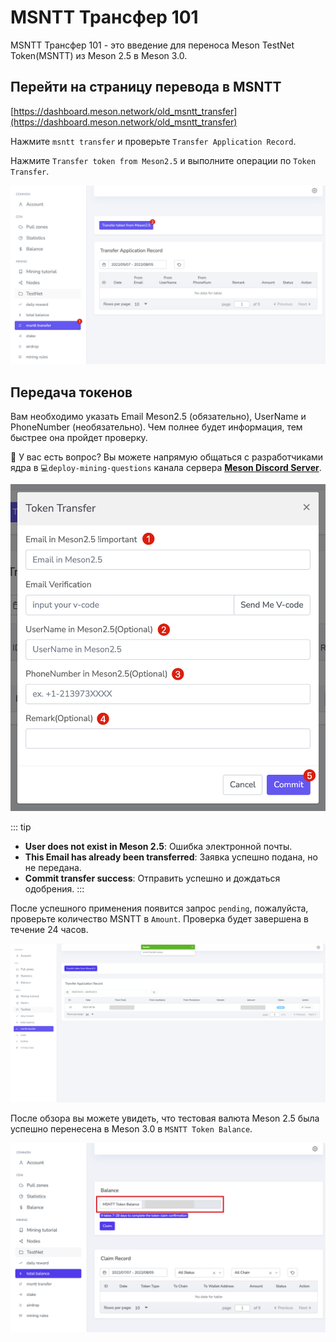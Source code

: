 # MSNTT Трансфер 101

MSNTT Трансфер 101 - это введение для переноса Meson TestNet Token(MSNTT) из Meson 2.5 в Meson 3.0.

## Перейти на страницу перевода в MSNTT

[https://dashboard.meson.network/old_msntt_transfer](https://dashboard.meson.network/old_msntt_transfer)

Нажмите `msntt transfer` и проверьте `Transfer Application Record`.

Нажмите `Transfer token from Meson2.5` и выполните операции по `Token Transfer`.

![](./src/../../images/msntt/msntt-transfer-101-01.png)

## Передача токенов

Вам необходимо указать Email Meson2.5 (обязательно), UserName и PhoneNumber (необязательно). Чем полнее будет информация, тем быстрее она пройдет проверку.

🔎 У вас есть вопрос? Вы можете напрямую общаться с разработчиками ядра в `💻deploy-mining-questions` канала сервера **[Meson Discord Server](https://discord.com/invite/z6YfSHDkmS)**.

![](./src/../../images/msntt/msntt-transfer-101-02.png)

::: tip
- **User does not exist in Meson 2.5**: Ошибка электронной почты.
- **This Email has already been transferred**: Заявка успешно подана, но не передана.
- **Commit transfer success**: Отправить успешно и дождаться одобрения.
:::

После успешного применения появится запрос `pending`, пожалуйста, проверьте количество MSNTT в `Amount`. Проверка будет завершена в течение 24 часов.

![](./src/../../images/msntt/msntt-transfer-101-03.png)

После обзора вы можете увидеть, что тестовая валюта Meson 2.5 была успешно перенесена в Meson 3.0 в `MSNTT Token Balance`.

![](./src/../../images/msntt/msntt-transfer-101-04.png)
